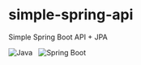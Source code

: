 # simple-spring-api

Simple Spring Boot API + JPA

![Java](https://img.shields.io/badge/java-%23ED8B00.svg?style=for-the-badge&logo=openjdk&logoColor=white)&nbsp;&nbsp;&nbsp;![Spring Boot](https://img.shields.io/badge/Spring_Boot-6DB33F?style=for-the-badge&logo=spring-boot&logoColor=white)